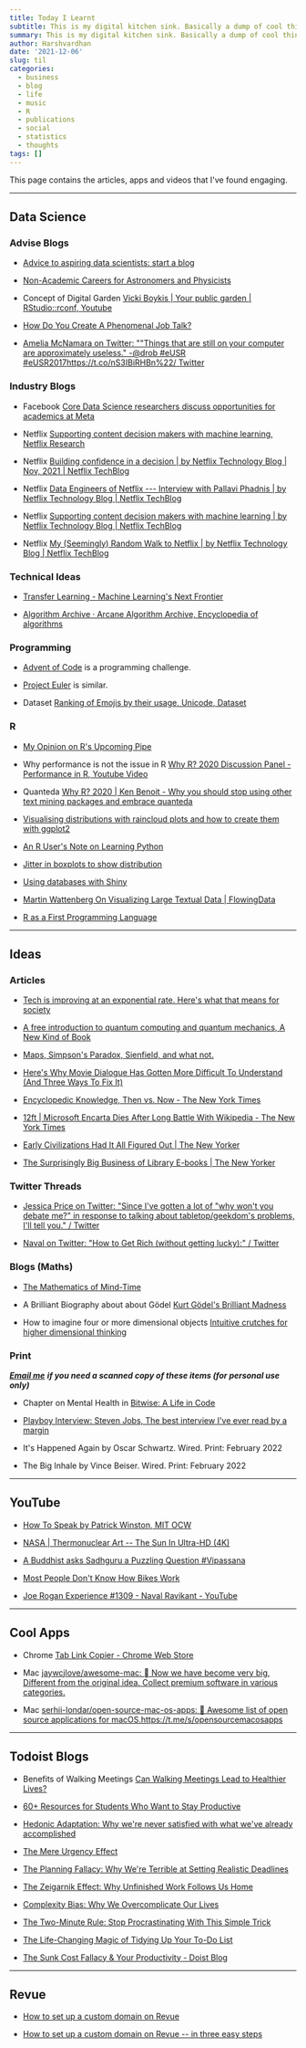 ```yaml
---
title: Today I Learnt
subtitle: This is my digital kitchen sink. Basically a dump of cool things.
summary: This is my digital kitchen sink. Basically a dump of cool things.
author: Harshvardhan
date: '2021-12-06'
slug: til
categories:
  - business
  - blog
  - life
  - music
  - R
  - publications
  - social
  - statistics
  - thoughts
tags: []
---
```


This page contains the articles, apps and videos that I've found engaging.

------------------------------------------------------------------------

## Data Science

### Advise Blogs

-   [Advice to aspiring data scientists: start a blog](http://varianceexplained.org/r/start-blog/)

-   [Non-Academic Careers for Astronomers and Physicists](https://speakerdeck.com/juliasilge/non-academic-careers-for-astronomers-and-physicists)

-   Concept of Digital Garden [Vicki Boykis \| Your public garden \| RStudio::rconf, Youtube](https://www.youtube.com/watch?v=E5ERSfydB30)

-   [How Do You Create A Phenomenal Job Talk?](https://bettylai.com/blog/post/phenomenal-job-talks)

-   [Amelia McNamara on Twitter: ""Things that are still on your computer are approximately useless." -\@drob #eUSR #eUSR2017](https://twitter.com/AmeliaMN/status/926509282874585089)<https://t.co/nS3IBiRHBn%22>[/ Twitter](https://twitter.com/AmeliaMN/status/926509282874585089)

### Industry Blogs

-   Facebook [Core Data Science researchers discuss opportunities for academics at Meta](https://research.facebook.com/blog/2021/12/core-data-science-researchers-discuss-opportunities-for-academics-at-meta/)

-   Netflix [Supporting content decision makers with machine learning, Netflix Research](https://netflixtechblog.com/supporting-content-decision-makers-with-machine-learning-995b7b76006f)

-   Netflix [Building confidence in a decision \| by Netflix Technology Blog \| Nov, 2021 \| Netflix TechBlog](https://netflixtechblog.com/building-confidence-in-a-decision-8705834e6fd8)

-   Netflix [Data Engineers of Netflix --- Interview with Pallavi Phadnis \| by Netflix Technology Blog \| Netflix TechBlog](https://netflixtechblog.com/data-engineers-of-netflix-interview-with-pallavi-phadnis-a1fcc5f64906)

-   Netflix [Supporting content decision makers with machine learning \| by Netflix Technology Blog \| Netflix TechBlog](https://netflixtechblog.com/supporting-content-decision-makers-with-machine-learning-995b7b76006f)

-   Netflix [My (Seemingly) Random Walk to Netflix \| by Netflix Technology Blog \| Netflix TechBlog](https://netflixtechblog.com/my-seemingly-random-walk-to-netflix-293d952953fa)

### Technical Ideas

-   [Transfer Learning - Machine Learning's Next Frontier](https://ruder.io/transfer-learning/)

-   [Algorithm Archive · Arcane Algorithm Archive, Encyclopedia of algorithms](https://www.algorithm-archive.org/)

### Programming

-   [Advent of Code](https://adventofcode.com/) is a programming challenge.

-   [Project Euler](https://projecteuler.net/) is similar.

-   Dataset [Ranking of Emojis by their usage, Unicode, Dataset](https://docs.google.com/spreadsheets/d/1Zs13WJYdZL1pNZP0dCIXkWau_tZOjK3mmJz0KNq4I30/edit#gid=196891844)

### R

-   [My Opinion on R's Upcoming Pipe](https://www.r-bloggers.com/2020/12/my-opinion-on-rs-upcoming-pipe/)

-   Why performance is not the issue in R [Why R? 2020 Discussion Panel - Performance in R, Youtube Video](https://www.youtube.com/watch?v=uiEhmKN1RJo)

-   Quanteda [Why R? 2020 \| Ken Benoit - Why you should stop using other text mining packages and embrace quanteda](https://www.youtube.com/watch?v=9hEvGBu3cnI)

-   [Visualising distributions with raincloud plots and how to create them with ggplot2](https://www.cedricscherer.com/2021/06/06/visualizing-distributions-with-raincloud-plots-and-how-to-create-them-with-ggplot2/)

-   [An R User's Note on Learning Python](https://rpubs.com/MenaWANG/LearningPython-Automation1)

-   [Jitter in boxplots to show distribution](https://stackoverflow.com/questions/70227169/how-to-plot-the-points-position-correspond-to-the-boxplots)

-   [Using databases with Shiny](https://emilyriederer.netlify.app/post/shiny-db/)

-   [Martin Wattenberg On Visualizing Large Textual Data \| FlowingData](https://flowingdata.com/2008/07/21/martin-wattenberg-on-visualizing-large-textual-data/)

-   [R as a First Programming Language](https://seankross.com/2019/10/27/R-as-a-First-Programming-Language.html)

------------------------------------------------------------------------

## Ideas

### Articles

-   [Tech is improving at an exponential rate. Here's what that means for society](https://www.morningbrew.com/emerging-tech/stories/2021/11/24/tech-is-improving-at-an-exponential-rate-here-s-what-that-means-for-society?utm_campaign=mb&utm_medium=newsletter&utm_source=morning_brew&mid=db18db43828180889e38a0bc0e4ac362&uid=MifcoVe3xqQeEeaWE3US3gLv)

-   [A free introduction to quantum computing and quantum mechanics, A New Kind of Book](https://quantum.country)

-   [Maps, Simpson's Paradox, Sienfield, and what not.](https://michaelnielsen.org/reinventing_explanation/index.html)

-   [Here's Why Movie Dialogue Has Gotten More Difficult To Understand (And Three Ways To Fix It)](https://www.slashfilm.com/673162/heres-why-movie-dialogue-has-gotten-more-difficult-to-understand-and-three-ways-to-fix-it/?s=09)

-   [Encyclopedic Knowledge, Then vs. Now - The New York Times](https://www.nytimes.com/2009/05/03/business/03digi.html)

-   [12ft \| Microsoft Encarta Dies After Long Battle With Wikipedia - The New York Times](https://12ft.io/proxy?q=http://bits.blogs.nytimes.com/2009/03/30/microsoft-encarta-dies-after-long-battle-with-wikipedia)

-   [Early Civilizations Had It All Figured Out \| The New Yorker](https://www.newyorker.com/magazine/2021/11/08/early-civilizations-had-it-all-figured-out-the-dawn-of-everything)

-   [The Surprisingly Big Business of Library E-books \| The New Yorker](https://www.newyorker.com/news/annals-of-communications/an-app-called-libby-and-the-surprisingly-big-business-of-library-e-books)

### Twitter Threads

-   [Jessica Price on Twitter: "Since I've gotten a lot of "why won't you debate me?" in response to talking about tabletop/geekdom's problems, I'll tell you." / Twitter](https://twitter.com/Delafina777/status/839754651230601216)

-   [Naval on Twitter: "How to Get Rich (without getting lucky):" / Twitter](https://twitter.com/naval/status/1002103360646823936)

### Blogs (Maths)

-   [The Mathematics of Mind-Time](https://getpocket.com/explore/item/the-mathematics-of-mind-time)

-   A Brilliant Biography about about Gödel [Kurt Gödel's Brilliant Madness](https://www.privatdozent.co/p/kurt-godels-brilliant-madness)

-   How to imagine four or more dimensional objects [Intuitive crutches for higher dimensional thinking](https://mathoverflow.net/questions/25983/intuitive-crutches-for-higher-dimensional-thinking)

### Print

[***Email me***](mailto:harsh@harsh17.in) ***if you need a scanned copy of these items (for personal use only)***

-   Chapter on Mental Health in [Bitwise: A Life in Code](https://www.goodreads.com/book/show/35794819-bitwise)

-   [Playboy Interview: Steven Jobs, The best interview I've ever read by a margin](https://allaboutstevejobs.com/verbatim/interviews/playboy_1985)

-   It's Happened Again by Oscar Schwartz. Wired. Print: February 2022

-   The Big Inhale by Vince Beiser. Wired. Print: February 2022

------------------------------------------------------------------------

## YouTube

-   [How To Speak by Patrick Winston, MIT OCW](https://www.youtube.com/watch?v=Unzc731iCUY)

-   [NASA \| Thermonuclear Art -- The Sun In Ultra-HD (4K)](https://www.youtube.com/watch?v=6tmbeLTHC_0)

-   [A Buddhist asks Sadhguru a Puzzling Question #Vipassana](https://www.youtube.com/watch?v=6OdKZRnmRQ0)

-   [Most People Don't Know How Bikes Work](https://www.youtube.com/watch?v=9cNmUNHSBac)

-   [Joe Rogan Experience #1309 - Naval Ravikant - YouTube](https://www.youtube.com/watch?v=3qHkcs3kG44)

------------------------------------------------------------------------

## Cool Apps

-   Chrome [Tab Link Copier - Chrome Web Store](https://chrome.google.com/webstore/detail/tab-link-copier/ijkpnaifgolhlcfhcfamddnlnfjpjaji/related?hl=en)

-   Mac [jaywcjlove/awesome-mac:  Now we have become very big, Different from the original idea. Collect premium software in various categories.](https://github.com/jaywcjlove/awesome-mac)

-   Mac [serhii-londar/open-source-mac-os-apps: 🚀 Awesome list of open source applications for macOS.](https://github.com/serhii-londar/open-source-mac-os-apps)<https://t.me/s/opensourcemacosapps>

------------------------------------------------------------------------

## Todoist Blogs

-   Benefits of Walking Meetings [Can Walking Meetings Lead to Healthier Lives?](https://blog.doist.com/remote-work-meetings/)

-   [60+ Resources for Students Who Want to Stay Productive](https://blog.doist.com/60-resources-students-stay-productive/)

-   [Hedonic Adaptation: Why we're never satisfied with what we've already accomplished](https://blog.doist.com/hedonic-adaptation-comic/)

-   [The Mere Urgency Effect](https://blog.doist.com/mere-urgency-effect-comic/)

-   [The Planning Fallacy: Why We're Terrible at Setting Realistic Deadlines](https://blog.doist.com/planning-fallacy-comic/)

-   [The Zeigarnik Effect: Why Unfinished Work Follows Us Home](https://blog.doist.com/zeigarnik-effect-comic/)

-   [Complexity Bias: Why We Overcomplicate Our Lives](https://blog.doist.com/complexity-bias-comic/)

-   [The Two-Minute Rule: Stop Procrastinating With This Simple Trick](https://blog.doist.com/two-minute-rule/)

-   [The Life-Changing Magic of Tidying Up Your To-Do List](https://blog.doist.com/life-changing-magic-tidying-todoist/)

-   [The Sunk Cost Fallacy & Your Productivity - Doist Blog](https://blog.doist.com/sunk-cost-fallacy-comic/)

------------------------------------------------------------------------

## Revue

-   [How to set up a custom domain on Revue](https://blog.getrevue.co/how-to-set-up-a-custom-domain-on-revue-ab15ea351929)

-   [How to set up a custom domain on Revue -- in three easy steps](http://help.getrevue.co/en/articles/395396-how-to-set-up-a-custom-domain-on-revue-in-three-easy-steps)
